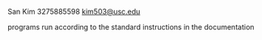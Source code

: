 San Kim
3275885598
kim503@usc.edu

programs run according to the standard instructions in the documentation
